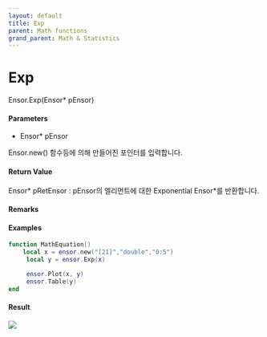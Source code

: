 ```yaml
---
layout: default
title: Exp
parent: Math functions
grand_parent: Math & Statistics
---
```


# Exp

Ensor.Exp\(Ensor\* pEnsor\)

#### Parameters

* Ensor\* pEnsor

Ensor.new\(\) 함수등에 의해 만들어진 포인터를 입력합니다.

#### Return Value

Ensor\* pRetEnsor : pEnsor의 엘리먼트에 대한 Exponential Ensor\*를 반환합니다.

#### Remarks



#### Examples

```lua
function MathEquation()
    local x = ensor.new("[21]","double","0:5")
     local y = ensor.Exp(x)

     ensor.Plot(x, y)
     ensor.Table(y)
end
```

#### Result

![](/MathAPI/ExpResult.png)

